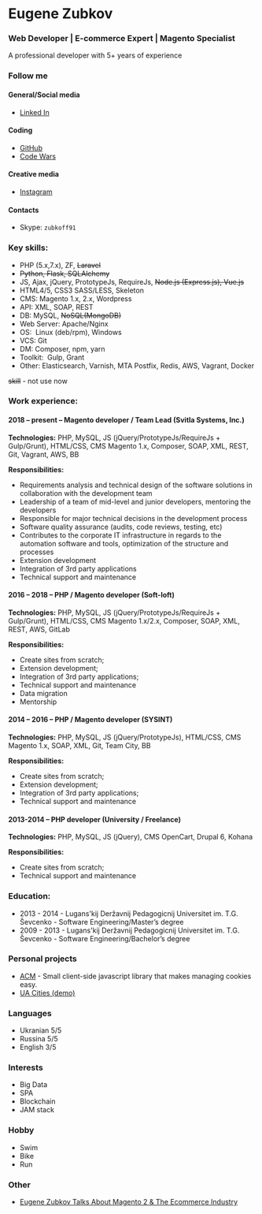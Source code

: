# Eugene Zubkov
### Web Developer | E-commerce Expert | Magento Specialist
A professional developer with 5+ years of experience
    
       
          
### Follow me

#### General/Social media
* [Linked In](https://linkedin.com/in/evgvzubkoff)

#### Coding
* [GitHub](https://github.com/evgv)
* [Code Wars](https://www.codewars.com/users/evgv)

#### Creative media
* [Instagram](https://www.instagram.com/evgvzubkoff/)

#### Contacts
* Skype: `zubkoff91`



### Key skills:

* PHP (5.x,7.x), ZF, ~~Laravel~~
* ~~Python, Flask, SQLAlchemy~~
* JS, Ajax, jQuery, PrototypeJs, RequireJs, ~~Node.js (Express.js), Vue.js~~
* HTML4/5, CSS3 SASS/LESS, Skeleton
* CMS: Magento 1.x, 2.x, Wordpress
* API: XML, SOAP, REST
* DB: MySQL, ~~NoSQL(MongoDB)~~
* Web Server: Apache/Nginx
* OS:  Linux (deb/rpm), Windows
* VCS: Git
* DM:  Composer, npm, yarn
* Toolkit:  Gulp, Grant
* Other: Elasticsearch, Varnish, MTA Postfix, Redis, AWS, Vagrant, Docker

~~skill~~ - not use now

### Work experience: 

#### 2018 – present – Magento  developer / Team Lead  (Svitla Systems, Inc.) 

__Technologies:__ PHP, MySQL, JS (jQuery/PrototypeJs/RequireJs + Gulp/Grunt), HTML/CSS, CMS Magento 1.x, Composer,  SOAP, XML, REST, Git, Vagrant, AWS, BB

__Responsibilities:__
* Requirements analysis and technical design of the software solutions in collaboration with the development team 
* Leadership of a team of mid-level and junior developers, mentoring the developers 
* Responsible for major technical decisions in the development process 
* Software quality assurance (audits, code reviews, testing, etc) 
* Contributes to the corporate IT infrastructure in regards to the automation software and tools, optimization of the structure and processes
* Extension development 
* Integration of 3rd party applications 
* Technical support and maintenance


#### 2016 – 2018 – PHP / Magento  developer  (Soft-loft) 

__Technologies:__ PHP, MySQL, JS (jQuery/PrototypeJs/RequireJs + Gulp/Grunt), HTML/CSS, CMS Magento 1.x/2.x, Composer,  SOAP, XML, REST, AWS, GitLab

__Responsibilities:__
* Create sites from scratch;
* Extension development;
* Integration of 3rd party applications;
* Technical support and maintenance
* Data migration
* Mentorship


#### 2014 – 2016 –  PHP / Magento  developer  (SYSINT) 

__Technologies:__ PHP, MySQL, JS (jQuery/PrototypeJs), HTML/CSS, CMS Magento 1.x,  SOAP, XML, Git, Team City, BB

__Responsibilities:__
* Create sites from scratch;
* Extension development;
* Integration of 3rd party applications;
* Technical support and maintenance

#### 2013-2014 – PHP developer (University / Freelance)

__Technologies:__ PHP, MySQL, JS (jQuery), CMS OpenCart, Drupal 6, Kohana

__Responsibilities:__
* Create sites from scratch;
* Technical support and maintenance


### Education:

* 2013 - 2014 - Lugans'kij Deržavnij Pedagogicnij Universitet im. T.G. Ševcenko - Software Engineering/Master’s degree
* 2009 - 2013 - Lugans'kij Deržavnij Pedagogicnij Universitet im. T.G. Ševcenko - Software Engineering/Bachelor’s degree

### Personal projects

* [ACM](https://www.npmjs.com/package/advanced-cookie-manager) - Small client-side javascript library that makes managing cookies easy.
* [UA Cities (demo)](https://ua-cities.herokuapp.com/)

### Languages

* Ukranian 5/5
* Russina 5/5
* English 3/5


### Interests

* Big Data 
* SPA 
* Blockchain
* JAM stack

### Hobby

 * Swim
 * Bike
 * Run


### Other
 * [Eugene Zubkov Talks About Magento 2 & The Ecommerce Industry](https://www.cloudways.com/blog/eugene-zubkov-interview/)
